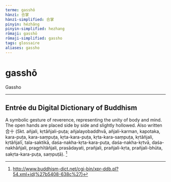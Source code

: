 ```yaml
---
terme: gasshō
hànzì: 合掌
hànzì-simplified: 合掌
pinyin: hézhǎng
pinyin-simplified: hezhang
rōmaji: gasshō
rōmaji-simplified: gassho
tags: glossaire
aliases: gassho
---
```


# gasshō
Gassho

---

## Entrée du Digital Dictionary of Buddhism
A symbolic gesture of reverence, representing the unity of body and mind. The open hands are placed side by side and slightly hollowed. Also written 合十 (Skt. añjali, kṛtâñjali-puṭa; añjalayobaddhvā, añjali-karman, kapotaka, kara-puṭa, kara-saṃpuṭa, kṛta-kara-puṭa, kṛta-kara-saṃpuṭa, kṛtâñjali, kṛtâñjalī, tala-saktikā, daśa-nakha-kṛta-kara-puṭa, daśa-nakha-kṛtvā, daśa-nakhâñjali, pragṛhītâñjali, prasādayati, prañjali, prañjali-kṛta, prañjali-bhūta, sakṛta-kara-puṭa, saṃpuṭā). [^DDB]

[^DDB]: http://www.buddhism-dict.net/cgi-bin/xpr-ddb.pl?54.xml+id(%27b5408-638c%27)